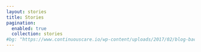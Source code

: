 ```yaml
---
layout: stories
title: Stories
pagination:
  enabled: true
  collection: stories
#bg: "https://www.continuouscare.io/wp-content/uploads/2017/02/blog-background.png"
---
```

